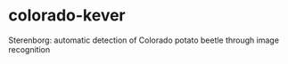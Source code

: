 # colorado-kever
Sterenborg: automatic detection of Colorado potato beetle through image recognition
